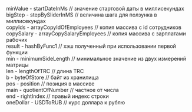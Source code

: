 minValue - startDateInMs // значение стартовой даты в миллисекундах  
bigStep - stepBySliderInMS // величина шага для ползунка в миллисекундах  
copyIds - arrayCopyIdOfEmployees // копия массива с id сотрудников  
copySalary - arrayCopySalaryEmployees // копия массива с зарплатами рабочих  
result - hashByFunc1 // хэш полученный при использовании первой функции  
min - minimumSideLength // минимальное значение из двух измерений матрицы  
len - lengthOfTRC // длина TRC  
b - byteOfStore // байт из хранилища  
pos - position // позиция в массиве  
main - quotientOfNumber // частное от числа  
end - rightIndex // правый индекс строки  
oneDollar - USDToRUB // курс доллара к рублю  
